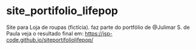 # site_portifolio_lifepop
Site para Loja de roupas (fictícia). faz parte do portfólio de @Julimar S. de Paula
veja o resultado final em:
https://jsp-code.github.io/siteportifoliolifepop/
